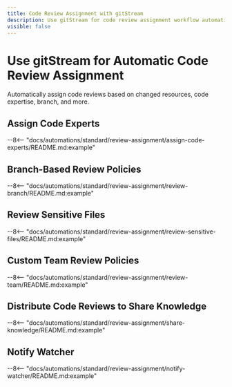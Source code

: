 ```yaml
---
title: Code Review Assignment with gitStream
description: Use gitStream for code review assignment workflow automations.
visible: false
---
```

# Use gitStream for Automatic Code Review Assignment

Automatically assign code reviews based on changed resources, code expertise, branch, and more.

<a name="assign-code-experts"></a>
## Assign Code Experts

--8<-- "docs/automations/standard/review-assignment/assign-code-experts/README.md:example"

<a name="review-branch"></a>
## Branch-Based Review Policies

--8<-- "docs/automations/standard/review-assignment/review-branch/README.md:example"

<a name="review-sensitive-files"></a>
## Review Sensitive Files

--8<-- "docs/automations/standard/review-assignment/review-sensitive-files/README.md:example"

<a name="review-team"></a>
## Custom Team Review Policies

--8<-- "docs/automations/standard/review-assignment/review-team/README.md:example"

<a name="share-knowledge"></a>
## Distribute Code Reviews to Share Knowledge

--8<-- "docs/automations/standard/review-assignment/share-knowledge/README.md:example"

<a name="notify-watcher"></a>
## Notify Watcher

--8<-- "docs/automations/standard/review-assignment/notify-watcher/README.md:example"
